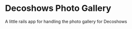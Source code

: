 Decoshows Photo Gallery
=======================

A little rails app for handling the photo gallery for Decoshows